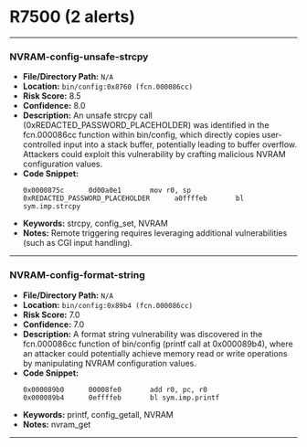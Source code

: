# R7500 (2 alerts)

---

### NVRAM-config-unsafe-strcpy

- **File/Directory Path:** `N/A`
- **Location:** `bin/config:0x8760 (fcn.000086cc)`
- **Risk Score:** 8.5
- **Confidence:** 8.0
- **Description:** An unsafe strcpy call (0xREDACTED_PASSWORD_PLACEHOLDER) was identified in the fcn.000086cc function within bin/config, which directly copies user-controlled input into a stack buffer, potentially leading to buffer overflow. Attackers could exploit this vulnerability by crafting malicious NVRAM configuration values.
- **Code Snippet:**
  ```
  0x0000875c      0d00a0e1       mov r0, sp
  0xREDACTED_PASSWORD_PLACEHOLDER      a0ffffeb       bl sym.imp.strcpy
  ```
- **Keywords:** strcpy, config_set, NVRAM
- **Notes:** Remote triggering requires leveraging additional vulnerabilities (such as CGI input handling).

---
### NVRAM-config-format-string

- **File/Directory Path:** `N/A`
- **Location:** `bin/config:0x89b4 (fcn.000086cc)`
- **Risk Score:** 7.0
- **Confidence:** 7.0
- **Description:** A format string vulnerability was discovered in the fcn.000086cc function of bin/config (printf call at 0x000089b4), where an attacker could potentially achieve memory read or write operations by manipulating NVRAM configuration values.
- **Code Snippet:**
  ```
  0x000089b0      00008fe0       add r0, pc, r0
  0x000089b4      0effffeb       bl sym.imp.printf
  ```
- **Keywords:** printf, config_getall, NVRAM
- **Notes:** nvram_get

---
